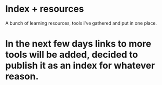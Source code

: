 # Index + resources
  A bunch of learning resources, tools i've gathered and put in one place.

# In the next few days links to more tools will be added, decided to publish it as an index for whatever reason.
